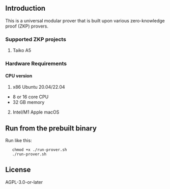 ## Introduction

This is a universal modular prover that is built upon various zero-knowledge proof (ZKP) provers. 

### Supported ZKP projects

1. Taiko A5

### Hardware Requirements

#### CPU version

1. x86 Ubuntu 20.04/22.04
- 8 or 16 core CPU
- 32 GB memory
2. Intel/M1 Apple macOS


## Run from the prebuilt binary

Run like this:
```
   chmod +x ./run-prover.sh
   ./run-prover.sh
```



## License

AGPL-3.0-or-later








